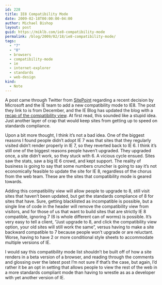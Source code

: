 ```yaml
---
id: 228
title: IE8 Compatibility Mode
date: 2009-02-18T00:00:00-04:00
author: Michael Bishop
layout: post
guid: https://miklb.com/ie8-compatibility-mode
permalink: /blog/2009/02/18/ie8-compatibility-mode/
tags:
  - "7"
  - "8"
  - browsers
  - compatibility-mode
  - ie
  - internet-explorer
  - standards
  - web-design
kind:
  - Note
---
```

<p>A post came through Twitter from <a href="http://www.sitepoint.com/blogs/2009/02/19/ie8-standards-mode-opt-in/">SitePoint</a> regarding a recent decision by Microsoft and the IE team to add a new compatibility mode to IE8.  The post they link to is from December, and the IE Blog has updated the blog with a <a href="http://blogs.msdn.com/ie/archive/2009/02/16/just-the-facts-recap-of-compatibility-view.aspx">recap of the compatibility view</a>.  At first read, this sounded like a stupid idea.  Just another layer of crap that would keep sites from getting up to speed on standards compliance.</p>

<p>Upon a bit more thought, I think it’s not a bad idea.  One of the biggest reasons I found people didn’t adopt IE 7 was that sites that they regularly visited didn’t render properly in IE 7, so they reverted back to IE 6. <span class="pquote-r"> I think it’s still one of the biggest reasons people haven’t upgraded.  They upgraded once, a site didn’t work, so they stuck with 6.  A vicious cycle ensued</span>.  Sites saw the stats, saw a big IE 6 crowd, and kept support.  The reality of business is going to say that some numbers cruncher is going to say it’s not economically feasible to update the site for IE 8, regardless of the chorus from the web team.  These are the sites that compatibility mode is geared towards.</p>

<p>Adding this compatibility view will allow people to upgrade to 8, still visit sites that haven’t been updated, but get the standards compliance of 8 for sites that have.  Sure, getting blacklisted as incompatible is possible, but a single line of code in the header will remove the compatibility view from visitors, and for those of us that want to build sites that are strictly IE 8 compatible, ignoring 7 (6 is whole different can of worms) is possible.  It’s very easy to tell a client, “Just upgrade to 8, and click the compatibility view option, your old sites will still work the same”, versus having to make a site backward compatible to 7 because people won’t upgrade or are reluctant. Worse, having to have 2 or more conditional style sheets to accommodate multiple versions of IE.</p>

<p>I would say this compatibility mode list shouldn’t be built off of how a site renders in a beta version of a browser, and reading through the comments and glossing over the latest post I’m not sure if that’s the case, but again, I’d rather it be an opt in setting that allows people to view the rest of the web in a more standards compliant mode than having to wrestle as as a developer with yet another version of IE.</p>